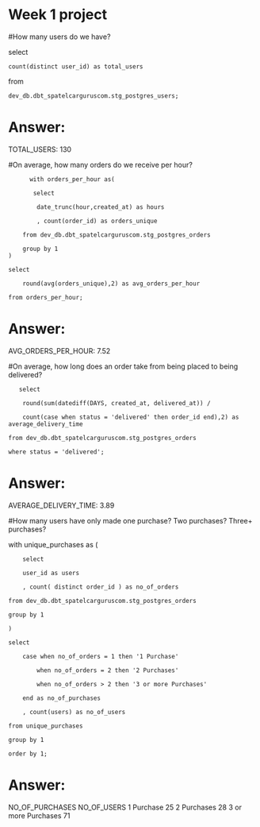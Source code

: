 # Week 1 project 

#How many users do we have?

select

    count(distinct user_id) as total_users
    
from

    dev_db.dbt_spatelcarguruscom.stg_postgres_users;
    
# Answer: 

TOTAL_USERS:
130
    

#On average, how many orders do we receive per hour?



          with orders_per_hour as(
           
           select 
           
            date_trunc(hour,created_at) as hours
            
            , count(order_id) as orders_unique
            
        from dev_db.dbt_spatelcarguruscom.stg_postgres_orders
        
        group by 1
    )
    
    select 
    
        round(avg(orders_unique),2) as avg_orders_per_hour 
        
    from orders_per_hour;

# Answer:

AVG_ORDERS_PER_HOUR:
7.52

#On average, how long does an order take from being placed to being delivered?

       select 
       
        round(sum(datediff(DAYS, created_at, delivered_at)) / 
        
        count(case when status = 'delivered' then order_id end),2) as average_delivery_time
        
    from dev_db.dbt_spatelcarguruscom.stg_postgres_orders
    
    where status = 'delivered';
    
   # Answer:
   
   AVERAGE_DELIVERY_TIME:
   3.89


#How many users have only made one purchase? Two purchases? Three+ purchases?




with unique_purchases as (

        select 
        
        user_id as users
        
        , count( distinct order_id ) as no_of_orders
        
    from dev_db.dbt_spatelcarguruscom.stg_postgres_orders
    
    group by 1
    
    )
    
    select
    
        case when no_of_orders = 1 then '1 Purchase'
        
            when no_of_orders = 2 then '2 Purchases'
            
            when no_of_orders > 2 then '3 or more Purchases'
            
        end as no_of_purchases
        
        , count(users) as no_of_users
        
    from unique_purchases
    
    group by 1
    
    order by 1;
    
   # Answer:
   NO_OF_PURCHASES	       NO_OF_USERS
   1 Purchase	           25
   2 Purchases	           28
   3 or more Purchases	   71
   
